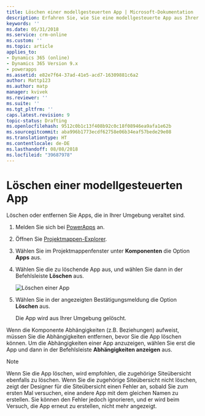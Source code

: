 ```yaml
---
title: Löschen einer modellgesteuerten App | Microsoft-Dokumentation
description: Erfahren Sie, wie Sie eine modellgesteuerte App aus Ihrer PowerApps-Umgebung löschen.
keywords: ''
ms.date: 05/31/2018
ms.service: crm-online
ms.custom: ''
ms.topic: article
applies_to:
- Dynamics 365 (online)
- Dynamics 365 Version 9.x
- powerapps
ms.assetid: e82e7f64-37ad-41e5-acd7-16309881c6a2
author: Mattp123
ms.author: matp
manager: kvivek
ms.reviewer: ''
ms.suite: ''
ms.tgt_pltfrm: ''
caps.latest.revision: 9
topic-status: Drafting
ms.openlocfilehash: 9512c0b1c13f408b92c0c18f08946ea9afa1e62b
ms.sourcegitcommit: aba996b1773ecdf62758e06b34eaf57bede29e08
ms.translationtype: HT
ms.contentlocale: de-DE
ms.lasthandoff: 08/08/2018
ms.locfileid: "39687978"
---
```

# <a name="delete-a-model-driven-app"></a>Löschen einer modellgesteuerten App

Löschen oder entfernen Sie Apps, die in Ihrer Umgebung veraltet sind.

1. Melden Sie sich bei [PowerApps](https://web.powerapps.com/) an.
2. Öffnen Sie [Projektmappen-Explorer](advanced-navigation.md#solution-explorer). 
3. Wählen Sie im Projektmappenfenster unter **Komponenten** die Option **Apps** aus.
4. Wählen Sie die zu löschende App aus, und wählen Sie dann in der Befehlsleiste **Löschen** aus.

    ![Löschen einer App](media/app-module-solution-window.png "Löschen einer App")

5. Wählen Sie in der angezeigten Bestätigungsmeldung die Option **Löschen** aus.

   Die App wird aus Ihrer Umgebung gelöscht.
  
Wenn die Komponente Abhängigkeiten (z.B. Beziehungen) aufweist, müssen Sie die Abhängigkeiten entfernen, bevor Sie die App löschen können. Um die Abhängigkeiten einer App anzuzeigen, wählen Sie erst die App und dann in der Befehlsleiste **Abhängigkeiten anzeigen** aus.

> [!NOTE]
> Wenn Sie die App löschen, wird empfohlen, die zugehörige Siteübersicht ebenfalls zu löschen. Wenn Sie die zugehörige Siteübersicht nicht löschen, zeigt der Designer für die Siteübersicht einen Fehler an, sobald Sie zum ersten Mal versuchen, eine andere App mit dem gleichen Namen zu erstellen. Sie können den Fehler jedoch ignorieren, und er wird beim Versuch, die App erneut zu erstellen, nicht mehr angezeigt.


